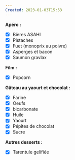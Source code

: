 ```yaml
---
Created: 2023-01-03T15:53
---
```

**Apéro :**
- [x] Bières ASAHI
- [x] Pistaches
- [x] Fuet (monoprix au poivre)
- [x] Asperges et bacon
- [x] Saumon gravlax
  
**Film :**
- [x] Popcorn
  
**Gâteau au yaourt et chocolat :**
- [x] Farine
- [x] Oeufs
- [x] bicarbonate
- [x] Huile
- [x] Yaourt
- [x] Pépites de chocolat
- [x] Sucre
  
**Autres desserts :**
- [x] Tarentule gelifiée